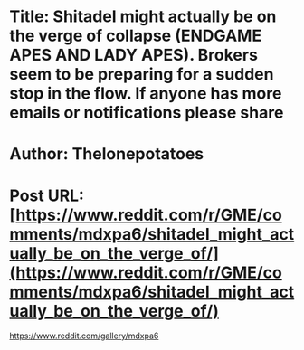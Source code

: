 # Title: Shitadel might actually be on the verge of collapse (ENDGAME APES AND LADY APES). Brokers seem to be preparing for a sudden stop in the flow. If anyone has more emails or notifications please share
# Author: Thelonepotatoes
# Post URL: [https://www.reddit.com/r/GME/comments/mdxpa6/shitadel_might_actually_be_on_the_verge_of/](https://www.reddit.com/r/GME/comments/mdxpa6/shitadel_might_actually_be_on_the_verge_of/)


https://www.reddit.com/gallery/mdxpa6